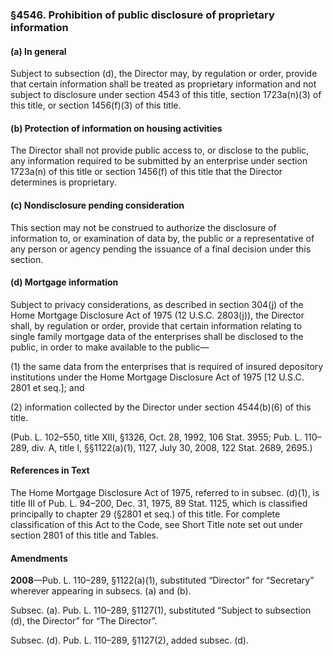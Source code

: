 ### §4546. Prohibition of public disclosure of proprietary information ###

#### (a) In general ####

Subject to subsection (d), the Director may, by regulation or order, provide that certain information shall be treated as proprietary information and not subject to disclosure under section 4543 of this title, section 1723a(n)(3) of this title, or section 1456(f)(3) of this title.

#### (b) Protection of information on housing activities ####

The Director shall not provide public access to, or disclose to the public, any information required to be submitted by an enterprise under section 1723a(n) of this title or section 1456(f) of this title that the Director determines is proprietary.

#### (c) Nondisclosure pending consideration ####

This section may not be construed to authorize the disclosure of information to, or examination of data by, the public or a representative of any person or agency pending the issuance of a final decision under this section.

#### (d) Mortgage information ####

Subject to privacy considerations, as described in section 304(j) of the Home Mortgage Disclosure Act of 1975 (12 U.S.C. 2803(j)), the Director shall, by regulation or order, provide that certain information relating to single family mortgage data of the enterprises shall be disclosed to the public, in order to make available to the public—

(1) the same data from the enterprises that is required of insured depository institutions under the Home Mortgage Disclosure Act of 1975 [12 U.S.C. 2801 et seq.]; and

(2) information collected by the Director under section 4544(b)(6) of this title.

(Pub. L. 102–550, title XIII, §1326, Oct. 28, 1992, 106 Stat. 3955; Pub. L. 110–289, div. A, title I, §§1122(a)(1), 1127, July 30, 2008, 122 Stat. 2689, 2695.)

#### References in Text ####

The Home Mortgage Disclosure Act of 1975, referred to in subsec. (d)(1), is title III of Pub. L. 94–200, Dec. 31, 1975, 89 Stat. 1125, which is classified principally to chapter 29 (§2801 et seq.) of this title. For complete classification of this Act to the Code, see Short Title note set out under section 2801 of this title and Tables.

#### Amendments ####

**2008**—Pub. L. 110–289, §1122(a)(1), substituted “Director” for “Secretary” wherever appearing in subsecs. (a) and (b).

Subsec. (a). Pub. L. 110–289, §1127(1), substituted “Subject to subsection (d), the Director” for “The Director”.

Subsec. (d). Pub. L. 110–289, §1127(2), added subsec. (d).